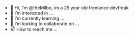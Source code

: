 - 👋 Hi, I’m @theMilbo, im a 25 year old freelance devfreak
- 👀 I’m interested in ...
- 🌱 I’m currently learning ...
- 💞️ I’m looking to collaborate on ...
- 📫 How to reach me ...

<!---
theMilbo/theMilbo is a ✨ special ✨ repository because its `README.md` (this file) appears on your GitHub profile.
You can click the Preview link to take a look at your changes.
--->

